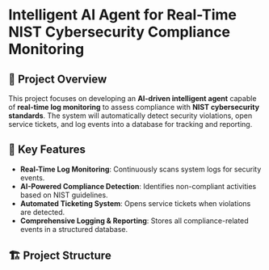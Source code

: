 # Intelligent AI Agent for Real-Time NIST Cybersecurity Compliance Monitoring  

## 📌 Project Overview  
This project focuses on developing an **AI-driven intelligent agent** capable of **real-time log monitoring** to assess compliance with **NIST cybersecurity standards**. The system will automatically detect security violations, open service tickets, and log events into a database for tracking and reporting.  

## 🚀 Key Features  
- **Real-Time Log Monitoring**: Continuously scans system logs for security events.  
- **AI-Powered Compliance Detection**: Identifies non-compliant activities based on NIST guidelines.  
- **Automated Ticketing System**: Opens service tickets when violations are detected.  
- **Comprehensive Logging & Reporting**: Stores all compliance-related events in a structured database.  

## 🏗️ Project Structure  
